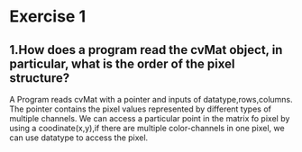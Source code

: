 # Exercise 1

## 1.How does a program read the cvMat object, in particular, what is the order of the pixel structure?

A Program reads cvMat with a pointer and inputs of datatype,rows,columns. The pointer contains the pixel values represented by different types of multiple channels. We can access a particular point in the matrix fo pixel by using a coodinate(x,y),if there are multiple color-channels in one pixel, we can use datatype to access the pixel.


